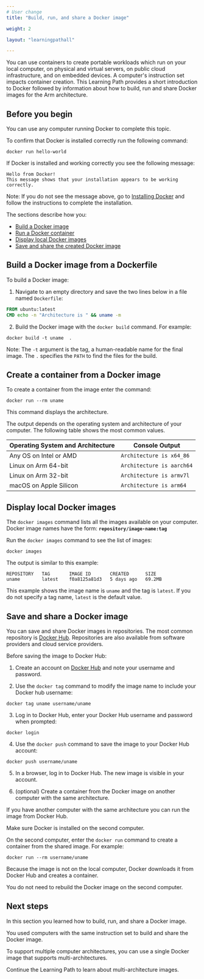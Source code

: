 ```yaml
---
# User change
title: "Build, run, and share a Docker image"

weight: 2

layout: "learningpathall"

---
```


You can use containers to create portable workloads which run on your local computer, on physical and virtual servers, on public cloud infrastructure, and on embedded devices. A computer's instruction set impacts container creation. This Learning Path provides a short introduction to Docker followed by information about how to build, run and share Docker images for the Arm architecture. 

## Before you begin

You can use any computer running Docker to complete this topic.

To confirm that Docker is installed correctly run the following command:

```console
docker run hello-world
```

If Docker is installed and working correctly you see the following message:

```output
Hello from Docker!
This message shows that your installation appears to be working correctly.
```
         
Note: If you do not see the message above, go to [Installing Docker](/install-guides/docker/) and follow the instructions to complete the installation.

The sections describe how you:
- [Build a Docker image](#build-a-docker-image-from-a-dockerfile)
- [Run a Docker container](#create-a-container-from-a-docker-image)
- [Display local Docker images](#display-local-docker-images)
- [Save and share the created Docker image](#save-and-share-a-docker-image)

## Build a Docker image from a Dockerfile

To build a Docker image:

1. Navigate to an empty directory and save the two lines below in a file named `Dockerfile`:

```dockerfile
FROM ubuntu:latest
CMD echo -n "Architecture is " && uname -m
```

2. Build the Docker image with the `docker build` command. For example: 

```console 
docker build -t uname  .
```

Note: The `-t` argument is the tag, a human-readable name for the final image. The `.` specifies the `PATH` to find the files for the build.

## Create a container from a Docker image

To create a container from the image enter the command:

```console
docker run --rm uname 
```
      
This command displays the architecture.
   
The output depends on the operating system and architecture of your computer. The following table shows the most common values.

| Operating System and Architecture | Console Output |
| ----------- | ----------- |
| Any OS on Intel or AMD | `Architecture is x64_86` |
| Linux on Arm 64-bit | `Architecture is aarch64` |
| Linux on Arm 32-bit | `Architecture is armv7l` |
| macOS on Apple Silicon | `Architecture is arm64` |

## Display local Docker images

The `docker images` command lists all the images available on your computer. Docker image names have the form: **`repository/image-name:tag`**

Run the `docker images` command to see the list of images:

```console
docker images
```

The output is similar to this example:

```output
REPOSITORY   TAG       IMAGE ID       CREATED      SIZE
uname        latest    f0a8125a81d3   5 days ago   69.2MB
```

This example shows the image name is `uname` and the tag is `latest`. If you do not specify a tag name, `latest` is the default value.

## Save and share a Docker image

You can save and share Docker images in repositories. The most common repository is [Docker Hub](https://hub.docker.com/). Repositories are also available from software providers and cloud service providers.

Before saving the image to Docker Hub:

1. Create an account on [Docker Hub](https://hub.docker.com/signup) and note your username and password.

2. Use the `docker tag` command to modify the image name to include your Docker hub username:

```console
docker tag uname username/uname
```

3. Log in to Docker Hub, enter your Docker Hub username and password when prompted:

```console
docker login
```

4. Use the `docker push` command to save the image to your Docker Hub account:

```console
docker push username/uname
```

5. In a browser, log in to Docker Hub. The new image is visible in your account. 

6. (optional) Create a container from the Docker image on another computer with the same architecture.

If you have another computer with the same architecture you can run the image from Docker Hub. 

Make sure Docker is installed on the second computer.

On the second computer, enter the `docker run` command to create a container from the shared image. For example:

```console
docker run --rm username/uname
```

Because the image is not on the local computer, Docker downloads it from Docker Hub and creates a container. 

You do not need to rebuild the Docker image on the second computer.

## Next steps

In this section you learned how to build, run, and share a Docker image. 

You used computers with the same instruction set to build and share the Docker image.

To support multiple computer architectures, you can use a single Docker image that supports multi-architectures. 

Continue the Learning Path to learn about multi-architecture images.
